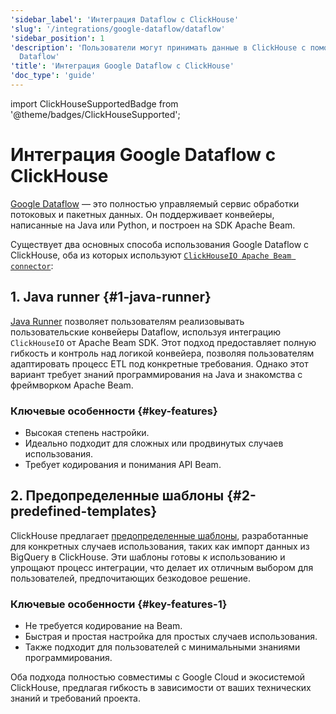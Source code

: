 ```yaml
---
'sidebar_label': 'Интеграция Dataflow с ClickHouse'
'slug': '/integrations/google-dataflow/dataflow'
'sidebar_position': 1
'description': 'Пользователи могут принимать данные в ClickHouse с помощью Google
  Dataflow'
'title': 'Интеграция Google Dataflow с ClickHouse'
'doc_type': 'guide'
---
```


import ClickHouseSupportedBadge from '@theme/badges/ClickHouseSupported';


# Интеграция Google Dataflow с ClickHouse

<ClickHouseSupportedBadge/>

[Google Dataflow](https://cloud.google.com/dataflow) — это полностью управляемый сервис обработки потоковых и пакетных данных. Он поддерживает конвейеры, написанные на Java или Python, и построен на SDK Apache Beam.

Существует два основных способа использования Google Dataflow с ClickHouse, оба из которых используют [`ClickHouseIO Apache Beam connector`](/integrations/apache-beam):

## 1. Java runner {#1-java-runner}
[Java Runner](./java-runner) позволяет пользователям реализовывать пользовательские конвейеры Dataflow, используя интеграцию `ClickHouseIO` от Apache Beam SDK. Этот подход предоставляет полную гибкость и контроль над логикой конвейера, позволяя пользователям адаптировать процесс ETL под конкретные требования. 
Однако этот вариант требует знаний программирования на Java и знакомства с фреймворком Apache Beam.

### Ключевые особенности {#key-features}
- Высокая степень настройки.
- Идеально подходит для сложных или продвинутых случаев использования.
- Требует кодирования и понимания API Beam.

## 2. Предопределенные шаблоны {#2-predefined-templates}
ClickHouse предлагает [предопределенные шаблоны](./templates), разработанные для конкретных случаев использования, таких как импорт данных из BigQuery в ClickHouse. Эти шаблоны готовы к использованию и упрощают процесс интеграции, что делает их отличным выбором для пользователей, предпочитающих безкодовое решение.

### Ключевые особенности {#key-features-1}
- Не требуется кодирование на Beam.
- Быстрая и простая настройка для простых случаев использования.
- Также подходит для пользователей с минимальными знаниями программирования.

Оба подхода полностью совместимы с Google Cloud и экосистемой ClickHouse, предлагая гибкость в зависимости от ваших технических знаний и требований проекта.
